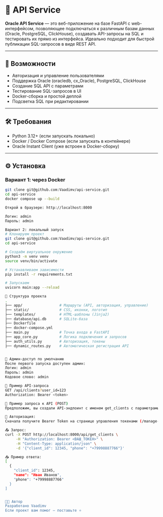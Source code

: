 # 🧩 API Service

**Oracle API Service** — это веб-приложение на базе FastAPI с web-интерфейсом, позволяющее подключаться к различным базам данных (Oracle, PostgreSQL, ClickHouse), создавать API-запросы на SQL и тестировать их прямо из интерфейса. Идеально подходит для быстрой публикации SQL-запросов в виде REST API.

---

## 🚀 Возможности

- Авторизация и управление пользователями
- Поддержка Oracle (oracledb, cx_Oracle), PostgreSQL, ClickHouse
- Создание SQL API с параметрами
- Тестирование SQL-запросов в UI
- Docker-сборка и простой деплой
- Подсветка SQL при редактировании

---

## 🛠️ Требования

- Python 3.12+ (если запускать локально)
- Docker / Docker Compose (если запускать в контейнере)
- Oracle Instant Client (уже встроен в Docker-сборку)

---

## ⚙️ Установка

### Вариант 1: через Docker

```bash
git clone git@github.com:Vaadimv/api-service.git
cd api-service
docker compose up --build

Открой в браузере: http://localhost:8000

Логин: admin
Пароль: admin

Вариант 2: локальный запуск
# Клонируем проект
git clone git@github.com:Vaadimv/api-service.git
cd api-service

# Создаём виртуальное окружение
python3 -m venv venv
source venv/bin/activate

# Устанавливаем зависимости
pip install -r requirements.txt

# Запускаем
uvicorn main:app --reload

📁 Структура проекта
.
├── app/                 # Маршруты (API, авторизация, управление)
├── static/              # CSS, иконки, логотип
├── templates/           # HTML-шаблоны (Jinja2)
├── database/api.db      # SQLite-база
├── Dockerfile
├── docker-compose.yml
├── main.py              # Точка входа в FastAPI
├── app_core.py          # Логика подключения и запросов
├── auth_utils.py        # Авторизация, токены
├── dynamic_routes.py    # Автоматическая регистрация API


🔐 Админ-доступ по умолчанию
После первого запуска доступен админ:
Логин: admin
Пароль: admin
Кодовое слово: admin

🧪 Пример API-запроса
GET /api/clients?user_id=123
Authorization: Bearer <token>

📡 Пример запроса к API (POST)
Предположим, вы создали API-эндпоинт с именем get_clients с параметрами client_id и phone.

🔐 Авторизация:
Сначала получите Bearer Token на странице управления токенами (/manage-api-tokens).

📤 Запрос:
curl -X POST http://localhost:8000/api/get_clients \
     -H "Authorization: Bearer <ВАШ_ТОКЕН>" \
     -H "Content-Type: application/json" \
     -d '{"client_id": 12345, "phone": "+79998887766"}'

📥 Пример ответа:
[
  {
    "client_id": 12345,
    "name": "Иван Иванов",
    "phone": "+79998887766"
  }
]


👨‍💻 Автор
Разработано Vaadimv
Если проект вам помог — поставьте ⭐️
